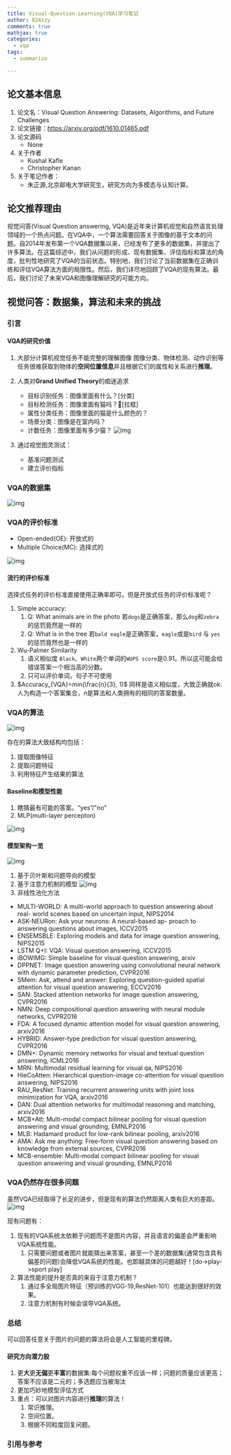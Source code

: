 ```yaml
---
title: Visual-Question-Learning(VQA)学习笔记
author: 824zzy
comments: true
mathjax: true
categories:
  - vqa
tags:
  - summarize

---
```


<!-- 论文基本信息：方便查阅和追踪 -->
<!-- 论文基本信息的获取：
1. 直接从论文pdf中获取
2. 从paperweekly首页上方搜索论文；若未检索到，点击推荐论文输入论文名即可自动获取信息-->

## 论文基本信息

1. 论文名：Visual Question Answering: Datasets, Algorithms, and Future Challenges
2. 论文链接：<https://arxiv.org/pdf/1610.01465.pdf> <!-- Ex: https://arxiv.org/abs/1606.01541  -->
3. 论文源码
    - None
4. 关于作者
    - Kushal Kafle
    - Christopher Kanan
5. 关于笔记作者：
    - 朱正源,北京邮电大学研究生，研究方向为多模态与认知计算。  

## 论文推荐理由

<!-- Ex: 论文摘要的中文翻译
最近对话生成的神经模型为会话代理生成响应提供了很大的希望，但往往是短视的，一次预测一个话语而忽略它们对未来结果的影响。对未来的对话方向进行建模对于产生连贯，有趣的对话至关重要，这种对话需要传统的NLP对话模式借鉴强化学习。在本文中，我们将展示如何整合这些目标，应用深度强化学习来模拟聊天机器人对话中的未来奖励。该模型模拟两个虚拟代理之间的对话，使用策略梯度方法来奖励显示三个有用会话属性的序列：信息性，连贯性和易于回答（与前瞻性功能相关）。我们在多样性，长度以及人类评判方面评估我们的模型，表明所提出的算法产生了更多的交互式响应，并设法在对话模拟中促进更持久的对话。这项工作标志着基于对话的长期成功学习神经对话模型的第一步。
 -->
 视觉问答(Visual Question answering, VQA)是近年来计算机视觉和自然语言处理领域的一个热点问题。在VQA中，一个算法需要回答关于图像的基于文本的问题。自2014年发布第一个VQA数据集以来，已经发布了更多的数据集，并提出了许多算法。在这篇综述中，我们从问题的形成、现有数据集、评估指标和算法的角度，批判性地研究了VQA的当前状态。特别地，我们讨论了当前数据集在正确训练和评估VQA算法方面的局限性。然后，我们详尽地回顾了VQA的现有算法。最后，我们讨论了未来VQA和图像理解研究的可能方向。

## 视觉问答：数据集，算法和未来的挑战
<!-- Ex: ## 强化学习在对话生成领域的应用 -->

### 引言

#### VQA的研究价值

1. 大部分计算机视觉任务不能完整的理解图像
图像分类、物体检测、动作识别等任务很难获取到物体的**空间位置信息**并且根据它们的属性和关系进行**推理**。

2. 人类对**Grand Unified Theory**的痴迷追求
    - 目标识别任务：图像里面有什么？[分类]
    - 目标检测任务：图像里面有猫吗？[拉框]
    - 属性分类任务：图像里面的猫是什么颜色的？
    - 场景分类：图像是在室内吗？
    - 计数任务：图像里面有多少猫？
![img](http://ww1.sinaimg.cn/large/ca26ff18ly1fvah1uwsvij208c04ogn4.jpg)

3. 通过视觉图灵测试：
    - 基准问题测试
    - 建立评价指标

### VQA的数据集

![img](http://ww1.sinaimg.cn/large/ca26ff18ly1fvajh4e1wbj20tz09eacb.jpg)

### VQA的评价标准

- Open-ended(OE): 开放式的
- Multiple Choice(MC): 选择式的

![img](http://ww1.sinaimg.cn/large/ca26ff18ly1fvb6r1njlkj20kp0dmjuj.jpg)

#### 流行的评价标准

选择式任务的评价标准直接使用正确率即可。但是开放式任务的评价标准呢？

1. Simple accuracy:
    1. Q: What animals are in the photo
      若`dogs`是正确答案，那么`dog`和`zebra`的惩罚竟然是一样的
    2. Q: What is in the tree
      若`bald eagle`是正确答案，`eagle`或是`bird`  与  `yes`的惩罚竟然也是一样的
2. Wu-Palmer Similarity
    1. 语义相似度
      `Black`、`White`两个单词的`WUPS score`是0.91。所以这可能会给错误答案一个相当高的分数。
    2. 只可以评价单词，句子不可使用
3. $Accuracy_{VQA}=min(\frac{n}{3}, 1)$
  同样是语义相似度，大致正确就ok: 人为构造一个答案集合，$n$是算法和人类拥有的相同的答案数量。

### VQA的算法

![img](http://ww1.sinaimg.cn/large/ca26ff18ly1fvbaa7e7d4j20qr098n45.jpg)

存在的算法大致结构均包括：

1. 提取图像特征
2. 提取问题特征
3. 利用特征产生结果的算法

#### Baseline和模型性能

1. 瞎猜最有可能的答案。“yes”/"no"
2. MLP(multi-layer percepton)

![img](http://ww1.sinaimg.cn/large/ca26ff18ly1fvbapjz9zkj20ky0lradq.jpg)

#### 模型架构一览

![img](http://ww1.sinaimg.cn/large/ca26ff18ly1fvbasmehclj20qg0l278r.jpg)

1. 基于贝叶斯和问题导向的模型
2. 基于注意力机制的模型
![img](http://ww1.sinaimg.cn/large/ca26ff18ly1fvbb0ttq7cj20r60dj7bs.jpg)
3. 非线性池化方法

- MULTI-WORLD: A multi-world approach to question answering about real- world scenes based on uncertain input, NIPS2014
- ASK-NEURon: Ask your neurons: A neural-based ap- proach to answering questions about images, ICCV2015
- ENSEMSBLE: Exploring models and data for image question answering, NIPS2015
- LSTM Q+I: VQA: Visual question answering, ICCV2015
- iBOWIMG: Simple baseline for visual question answering, arxiv
- DPPNET: Image question answering using convolutional neural network with dynamic parameter prediction, CVPR2016
- SMem: Ask, attend and answer: Exploring question-guided spatial attention for visual question answering, ECCV2016
- SAN: Stacked attention networks for image question answering, CVPR2016
- NMN: Deep compositional question answering with neural module networks, CVPR2016
- FDA: A focused dynamic attention model for visual question answering, arxiv2016
- HYBRID: Answer-type prediction for visual question answering, CVPR2016
- DMN+: Dynamic memory networks for visual and textual question answering, ICML2016
- MRN: Multimodal residual learning for visual qa, NIPS2016
- HieCoAtten: Hierarchical question-image co-attention for visual question answering, NIPS2016
- RAU_ResNet: Training recurrent answering units with joint loss minimization for VQA, arxiv2016
- DAN: Dual attention networks for multimodal reasoning and matching, arxiv2016
- MCB+Att: Multi-modal compact bilinear pooling for visual question answering and visual grounding, EMNLP2016
- MLB: Hadamard product for low-rank bilinear pooling, arxiv2016
- AMA: Ask me anything: Free-form visual question answering based on knowledge from external sources, CVPR2016
- MCB-ensemble: Multi-modal compact bilinear pooling for visual question answering and visual grounding, EMNLP2016

### VQA仍然存在很多问题

虽然VQA已经取得了长足的进步，但是现有的算法仍然距离人类有巨大的差距。
![img](http://ww1.sinaimg.cn/large/ca26ff18ly1fvbbxjxinej20n10gvmzr.jpg)

现有问题有：

1. 现有的VQA系统太依赖于问题而不是图片内容，并且语言的偏差会严重影响VQA系统性能。
    1. 只需要问题或者图片就能猜出来答案，甚至一个差的数据集(通常包含具有偏差的问题)会降低VQA系统的性能。也即越具体的问题越好！[do->play->sport play]
2. 算法性能的提升是否真的来自于注意力机制？
    1. 通过多全局图片特征（预训练的VGG-19,ResNet-101）也能达到很好的效果。
    2. 注意力机制有时候会误导VQA系统。

### 总结

可以回答任意关于图片的问题的算法将会是人工智能的里程碑。

#### 研究方向潜力股

1. 更**大**更**无偏**更**丰富**的数据集:每个问题权重不应该一样；问题的质量应该更高；答案不应该是二元的；多选题应当被淘汰
2. 更加巧妙地模型评估方式
3. 重点：可以对图片内容进行**推理**的算法！
    1. 常识推理。
    2. 空间位置。
    3. 根据不同粒度回复问题。
  
<!-- TODO: ### 批注版论文 
> 1. 黄色表示研究领域的问题
> 2. 紫色表示论文叙述内容的重点
> 3. 绿色表示该论文的解决思路
> 4. 蓝色表示该论文的公式以及定义 -->

### 引用与参考

<!--
Ex:
1. https://www.paperweekly.site/papers/notes/221
2. https://scholar.google.com/
-->
